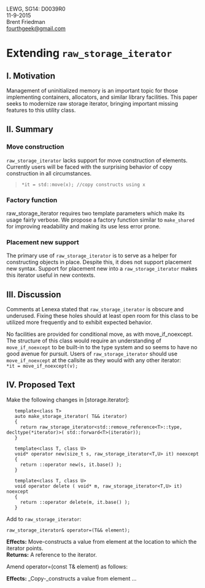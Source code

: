 LEWG, SG14: D0039R0   
11-9-2015   
Brent Friedman   
fourthgeek@gmail.com

# Extending `raw_storage_iterator`

## I. Motivation

Management of uninitialized memory is an important topic for those implementing containers, allocators, and similar library facilities. This paper seeks to modernize raw storage iterator, bringing important missing features to this utility class.

## II. Summary

### Move construction

`raw_storage_iterator` lacks support for move construction of elements. Currently users will be faced with the surprising behavior of copy construction in all circumstances.

> `*it = std::move(x); //copy constructs using x`

### Factory function

raw_storage_iterator requires two template parameters which make its usage fairly verbose. We propose a factory function similar to `make_shared` for improving readability and making its use less error prone.

### Placement new support

The primary use of `raw_storage_iterator` is to serve as a helper for constructing objects in place. Despite this, it does not support placement new syntax. Support for placement new into a `raw_storage_iterator` makes this iterator useful in new contexts.

## III. Discussion

Comments at Lenexa stated that `raw_storage_iterator` is obscure and underused. Fixing these holes should at least open room for this class to be utilized more frequently and to exhibit expected behavior.

No facilities are provided for conditional move, as with move_if_noexcept. The structure of this class would require an understanding of `move_if_noexcept` to be built-in to the type system and so seems to have no good avenue for pursuit. Users of `raw_storage_iterator` should use `move_if_noexcept` at the callsite as they would with any other iterator:  
 `*it = move_if_noexcept(v);`

## IV. Proposed Text

Make the following changes in [storage.iterator]:  

       template<class T>
       auto make_storage_iterator( T&& iterator)
       {
         return raw_storage_iterator<std::remove_reference<T>::type, decltype(*iterator)>( std::forward<T>(iterator));
       }
     
       template<class T, class U>
       void* operator new(size_t s, raw_storage_iterator<T,U> it) noexcept
       {
         return ::operator new(s, it.base() );
       }
     
       template<class T, class U>
       void operator delete ( void* m, raw_storage_iterator<T,U> it) noexcept
       {
         return ::operator delete(m, it.base() );
       }

Add to `raw_storage_iterator`:


    raw_storage_iterator& operator=(T&& element);
    
    
**Effects:** Move-constructs a value from element at the location to which the iterator points.  
 **Returns:** A reference to the iterator.

Amend operator=(const T& element) as follows:

**Effects:** 
  _Copy-_constructs a value from element ...